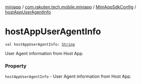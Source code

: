 [miniapp](../../index.md) / [com.rakuten.tech.mobile.miniapp](../index.md) / [MiniAppSdkConfig](index.md) / [hostAppUserAgentInfo](./host-app-user-agent-info.md)

# hostAppUserAgentInfo

`val hostAppUserAgentInfo: `[`String`](https://kotlinlang.org/api/latest/jvm/stdlib/kotlin/-string/index.html)

User Agent information from Host App.

### Property

`hostAppUserAgentInfo` - User Agent information from Host App.